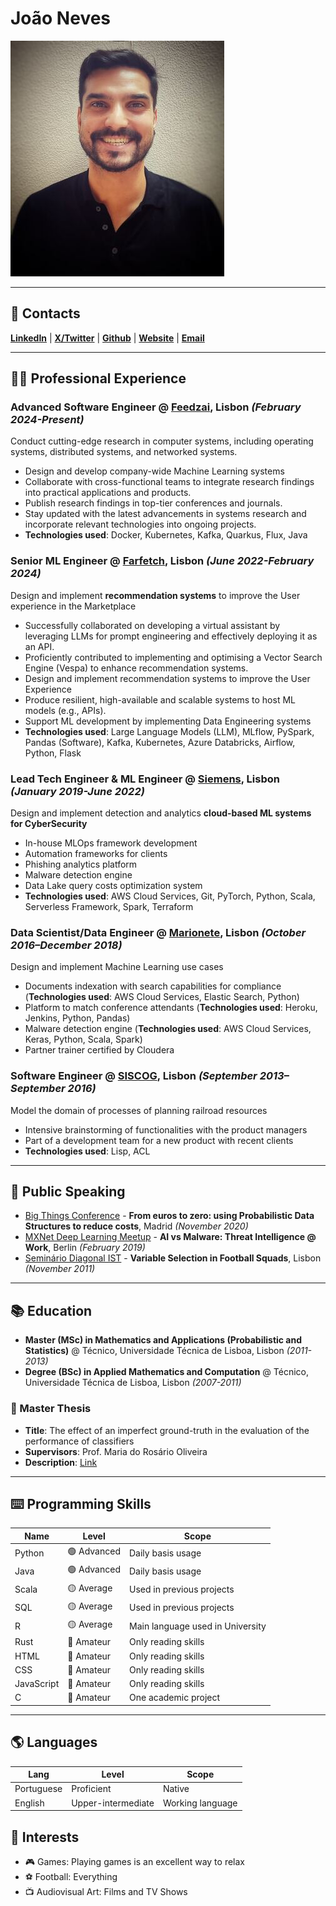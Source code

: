 # João Neves

![Profile Picture](/profile-picture.jpeg)

---

## 📇 Contacts

[**LinkedIn**](https://www.linkedin.com/in/jonsnow7/) | [**X/Twitter**](https://twitter.com/7_snow_storm) | [**Github**](https://github.com/jonsnowseven) | [**Website**](https://jonsnowseven.github.io/) | [**Email**](mailto:joaojdneves@gmail.com)

---

## 👨‍💻 Professional Experience

### Advanced Software Engineer @ [Feedzai](https://www.feedzai.com/), Lisbon *(February 2024-Present)*

Conduct cutting-edge research in computer systems, including operating systems, distributed systems, and networked systems.

* Design and develop company-wide Machine Learning systems
* Collaborate with cross-functional teams to integrate research findings into practical applications and products.
* Publish research findings in top-tier conferences and journals.
* Stay updated with the latest advancements in systems research and incorporate relevant technologies into ongoing projects.
* **Technologies used**: Docker, Kubernetes, Kafka, Quarkus, Flux, Java

### Senior ML Engineer @ [Farfetch](https://www.farfetch.com/), Lisbon *(June 2022-February 2024)*

Design and implement **recommendation systems** to improve the User experience in the Marketplace

* Successfully collaborated on developing a virtual assistant by leveraging LLMs for prompt engineering and effectively deploying it as an API.
* Proficiently contributed to implementing and optimising a Vector Search Engine (Vespa) to enhance recommendation systems.
* Design and implement recommendation systems to improve the User Experience
* Produce resilient, high-available and scalable systems to host ML models (e.g., APIs).
* Support ML development by implementing Data Engineering systems
* **Technologies used**: Large Language Models (LLM), MLflow, PySpark, Pandas (Software), Kafka, Kubernetes, Azure Databricks, Airflow, Python, Flask

### Lead Tech Engineer & ML Engineer @ [Siemens](https://www.siemens.com/global/en.html), Lisbon *(January 2019-June 2022)*

Design and implement detection and analytics **cloud-based ML systems for CyberSecurity**

* In-house MLOps framework development
* Automation frameworks for clients
* Phishing analytics platform
* Malware detection engine
* Data Lake query costs optimization system
* **Technologies used**: AWS Cloud Services, Git, PyTorch, Python, Scala, Serverless Framework, Spark, Terraform

### Data Scientist/Data Engineer @ [Marionete](https://marionete.co.uk/), Lisbon *(October 2016–December 2018)*

Design and implement Machine Learning use cases

* Documents indexation with search capabilities for compliance (**Technologies used**: AWS Cloud Services, Elastic Search, Python)
* Platform to match conference attendants (**Technologies used**: Heroku, Jenkins, Python, Pandas)
* Malware detection engine (**Technologies used**: AWS Cloud Services, Keras, Python, Scala, Spark)
* Partner trainer certified by Cloudera

### Software Engineer @ [SISCOG](https://www.siscog.pt/pt/), Lisbon *(September 2013–September 2016)*

Model the domain of processes of planning railroad resources

* Intensive brainstorming of functionalities with the product managers
* Part of a development team for a new product with recent clients
* **Technologies used**: Lisp, ACL

---

## 🎤 Public Speaking

* [Big Things Conference](https://www.bigthingsconference.com/2019/schedule/from-euros-to-zero-using-probabilistic-data-structures-to-reduce-costs/) - **From euros to zero: using Probabilistic Data Structures to reduce costs**, Madrid *(November 2020)*
* [MXNet Deep Learning Meetup](https://www.meetup.com/Deep-Learning-with-Apache-MXNet-Berlin/events/258325821/) - **AI vs Malware: Threat Intelligence @ Work**, Berlin *(February 2019)*
* [Seminário Diagonal IST](https://math.tecnico.ulisboa.pt/seminars/diagonal/?action=show&id=2647) - **Variable Selection in Football Squads**, Lisbon *(November 2011)*

---

## 📚 Education

* **Master (MSc) in Mathematics and Applications (Probabilistic and
Statistics)** @ Técnico, Universidade Técnica de Lisboa, Lisbon *(2011-2013)*
* **Degree (BSc) in Applied Mathematics and Computation** @ Técnico, Universidade Técnica de Lisboa, Lisbon *(2007-2011)*

### 📜 Master Thesis

* **Title**: The effect of an imperfect ground-truth in the evaluation of the performance of classifiers
* **Supervisors**: Prof. Maria do Rosário Oliveira
* **Description**: [Link](https://fenix.tecnico.ulisboa.pt/cursos/mma/dissertacao/2353642465848)

---

## ⌨️ Programming Skills

| Name       | Level     | Scope                            |
| ---------- | --------- | ---------------------------------|
| Python     | 🟢 Advanced | Daily basis usage                |
| Java       | 🟢 Advanced | Daily basis usage                |
| Scala      | 🟡 Average | Used in previous projects        |
| SQL        | 🟡 Average | Used in previous projects        |
| R          | 🟡 Average | Main language used in University |
| Rust       | 🔴 Amateur | Only reading skills              |
| HTML       | 🔴 Amateur | Only reading skills              |
| CSS        | 🔴 Amateur | Only reading skills              |
| JavaScript | 🔴 Amateur | Only reading skills              |
| C          | 🔴 Amateur | One academic project             |

<!-- ### 🪓 Tools

* **OS**: Unix, Windows
* **Big Data**: Spark
* **Cloud**: AWS
* **VCS**: Git, Github, Bitbucket, Gitlab
* **IDE**: Pycharm, Visual Studio Code, Intellij -->

---

## 🌎 Languages

| Lang       | Level              | Scope            |
| ---------- | ------------------ | ---------------- |
| Portuguese | Proficient         | Native           |
| English    | Upper-intermediate | Working language |

## 🎨 Interests

* 🎮 Games: Playing games is an excellent way to relax
* ⚽️ Football: Everything
* 📺 Audiovisual Art: Films and TV Shows
